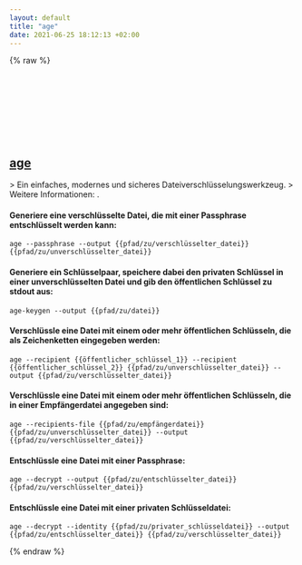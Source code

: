 ```yaml
---
layout: default
title: "age"
date: 2021-06-25 18:12:13 +02:00
---
```

{% raw %}
<h2 id="age">
  <a href="/de/common/age.html">age</a> <a href="#age"><svg class="icon">
    <use href="/assets/images/unicode_sprite.svg#link" />
  </svg></a>
</h2>
> Ein einfaches, modernes und sicheres Dateiverschlüsselungswerkzeug.
> Weitere Informationen: <https://age-encryption.org>.

#### Generiere eine verschlüsselte Datei, die mit einer Passphrase entschlüsselt werden kann:
```shell
age --passphrase --output {{pfad/zu/verschlüsselter_datei}} {{pfad/zu/unverschlüsselter_datei}}
```
#### Generiere ein Schlüsselpaar, speichere dabei den privaten Schlüssel in einer unverschlüsselten Datei und gib den öffentlichen Schlüssel zu stdout aus:
```shell
age-keygen --output {{pfad/zu/datei}}
```
#### Verschlüssle eine Datei mit einem oder mehr öffentlichen Schlüsseln, die als Zeichenketten eingegeben werden:
```shell
age --recipient {{öffentlicher_schlüssel_1}} --recipient {{öffentlicher_schlüssel_2}} {{pfad/zu/unverschlüsselter_datei}} --output {{pfad/zu/verschlüsselter_datei}}
```
#### Verschlüssle eine Datei mit einem oder mehr öffentlichen Schlüsseln, die in einer Empfängerdatei angegeben sind:
```shell
age --recipients-file {{pfad/zu/empfängerdatei}} {{pfad/zu/unverschlüsselter_datei}} --output {{pfad/zu/verschlüsselter_datei}}
```
#### Entschlüssle eine Datei mit einer Passphrase:
```shell
age --decrypt --output {{pfad/zu/entschlüsselter_datei}} {{pfad/zu/verschlüsselter_datei}}
```
#### Entschlüssle eine Datei mit einer privaten Schlüsseldatei:
```shell
age --decrypt --identity {{pfad/zu/privater_schlüsseldatei}} --output {{pfad/zu/entschlüsselter_datei}} {{pfad/zu/verschlüsselter_datei}}
```
{% endraw %}